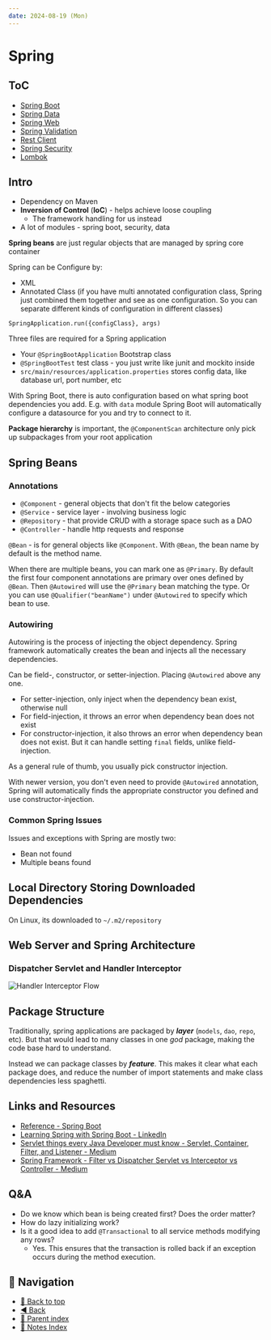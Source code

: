 ```yaml
---
date: 2024-08-19 (Mon)
---
```


# Spring

## ToC

- [Spring Boot](spring-boot.md)
- [Spring Data](spring-data.md)
- [Spring Web](spring-web.md)
- [Spring Validation](spring-validation.md)
- [Rest Client](rest-client.md)
- [Spring Security](spring-security.md)
- [Lombok](lombok.md)

## Intro

- Dependency on Maven
- **Inversion of Control** (**IoC**) - helps achieve loose coupling
  - The framework handling for us instead
- A lot of modules - spring boot, security, data

**Spring beans** are just regular objects that are managed by spring core
container

Spring can be Configure by:

- XML
- Annotated Class (if you have multi annotated configuration class, Spring just
  combined them together and see as one configuration. So you can separate
  different kinds of configuration in different classes)

`SpringApplication.run({configClass}, args)`

Three files are required for a Spring application

- Your `@SpringBootApplication` Bootstrap class
- `@SpringBootTest` test class - you just write like junit and mockito inside
- `src/main/resources/application.properties` stores config data, like database
  url, port number, etc

With Spring Boot, there is auto configuration based on what spring boot
dependencies you add. E.g. with `data` module Spring Boot will automatically
configure a datasource for you and try to connect to it.

**Package hierarchy** is important, the `@ComponentScan` architecture only pick
up subpackages from your root application

## Spring Beans

### Annotations

- `@Component` - general objects that don't fit the below categories
- `@Service` - service layer - involving business logic
- `@Repository` - that provide CRUD with a storage space such as a DAO
- `@Controller` - handle http requests and response

`@Bean` - is for general objects like `@Component`. With `@Bean`, the bean name
by default is the method name.

When there are multiple beans, you can mark one as `@Primary`. By default the
first four component annotations are primary over ones defined by `@Bean`. Then
`@Autowired` will use the `@Primary` bean matching the type. Or you can use
`@Qualifier("beanName")` under `@Autowired` to specify which bean to use.

### Autowiring

Autowiring is the process of injecting the object dependency. Spring framework
automatically creates the bean and injects all the necessary dependencies.

Can be field-, constructor, or setter-injection. Placing `@Autowired` above any
one.

- For setter-injection, only inject when the dependency bean exist, otherwise
  null
- For field-injection, it throws an error when dependency bean does not exist
- For constructor-injection, it also throws an error when dependency bean does
  not exist. But it can handle setting `final` fields, unlike field-injection.

As a general rule of thumb, you usually pick constructor injection.

With newer version, you don't even need to provide `@Autowired` annotation,
Spring will automatically finds the appropriate constructor you defined and use
constructor-injection.

### Common Spring Issues

Issues and exceptions with Spring are mostly two:

- Bean not found
- Multiple beans found

## Local Directory Storing Downloaded Dependencies

On Linux, its downloaded to `~/.m2/repository`

## Web Server and Spring Architecture

### Dispatcher Servlet and Handler Interceptor

![Handler Interceptor Flow](interceptor.png)

## Package Structure

Traditionally, spring applications are packaged by **_layer_** (`models`, `dao`,
`repo`, etc). But that would lead to many classes in one _god_ package, making
the code base hard to understand.

Instead we can package classes by **_feature_**. This makes it clear what each
package does, and reduce the number of import statements and make class
dependencies less spaghetti.

## Links and Resources

- [Reference - Spring Boot](https://docs.spring.io/spring-boot/reference/)
- [Learning Spring with Spring Boot - LinkedIn](https://www.linkedin.com/learning/learning-spring-with-spring-boot-13886371/learn-rapid-development-with-spring-boot?u=78163626)
- [Servlet things every Java Developer must know - Servlet, Container, Filter, and Listener - Medium](https://medium.com/javarevisited/servlet-things-every-java-developer-must-know-servlet-container-filter-and-listener-374a460169bd)
- [Spring Framework - Filter vs Dispatcher Servlet vs Interceptor vs Controller - Medium](https://medium.com/javarevisited/spring-framework-filter-vs-dispatcher-servlet-vs-interceptor-vs-controller-745aa34b08d8)

## Q&A

- Do we know which bean is being created first? Does the order matter?
- How do lazy initializing work?
- Is it a good idea to add `@Transactional` to all service methods modifying any
  rows?
  - Yes. This ensures that the transaction is rolled back if an exception occurs
    during the method execution.

## 🧭 Navigation

- [🔼 Back to top](#spring)
- [◀️ Back](index.md)
- [🔖 Parent index](index.md)
- [📑 Notes Index](../../index.md)
